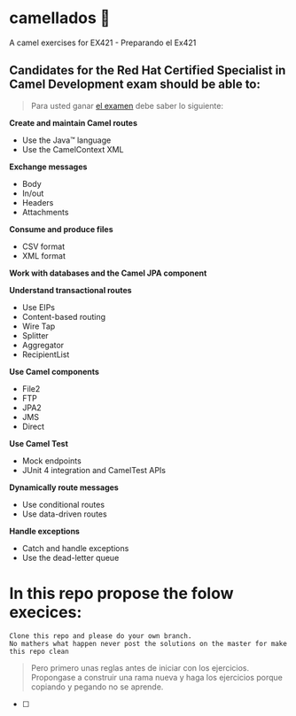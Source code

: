 # camellados :camel:
A camel exercises for EX421 - Preparando el Ex421 

## Candidates for the Red Hat Certified Specialist in Camel Development exam should be able to:

>Para usted ganar [el examen](https://www.redhat.com/en/services/training/ex421-red-hat-certified-specialist-in-camel-development-exam) debe saber lo siguiente:

**Create and maintain Camel routes**
- Use the Java™ language
- Use the CamelContext XML

**Exchange messages**
- Body
- In/out
- Headers
- Attachments

**Consume and produce files**
- CSV format
- XML format

**Work with databases and the Camel JPA component**

**Understand transactional routes**
- Use EIPs
- Content-based routing
- Wire Tap
- Splitter
- Aggregator
- RecipientList

**Use Camel components**
- File2
- FTP
- JPA2
- JMS
- Direct

**Use Camel Test**
- Mock endpoints
- JUnit 4 integration and CamelTest APIs

**Dynamically route messages**
- Use conditional routes
- Use data-driven routes

**Handle exceptions**
- Catch and handle exceptions
- Use the dead-letter queue

# In this repo propose the folow execices:
    
    Clone this repo and please do your own branch.
    No mathers what happen never post the solutions on the master for make this repo clean
    
> Pero primero unas reglas antes de iniciar con los ejercicios.
    Propongase a construir una rama nueva y haga los ejercicios porque copiando y pegando no se aprende.

- [ ] 



